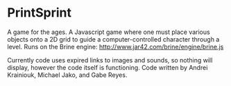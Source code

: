 # PrintSprint
A game for the ages.
A Javascript game where one must place various objects onto a 2D grid to guide a computer-controlled
character through a level.
Runs on the Brine engine: http://www.jar42.com/brine/engine/brine.js

Currently code uses expired links to images and sounds, so nothing will display, however the code itself is functioning.
Code written by Andrei Krainiouk, Michael Jako, and Gabe Reyes.
